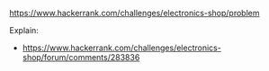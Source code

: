 https://www.hackerrank.com/challenges/electronics-shop/problem

Explain:

- https://www.hackerrank.com/challenges/electronics-shop/forum/comments/283836
